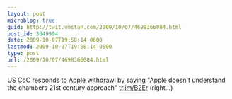 ```yaml
---
layout: post
microblog: true
guid: http://twit.vmstan.com/2009/10/07/4698366084.html
post_id: 3049994
date: 2009-10-07T19:58:14-0600
lastmod: 2009-10-07T19:58:14-0600
type: post
url: /2009/10/07/4698366084.html
---
```

US CoC responds to Apple withdrawl by saying "Apple doesn't understand the chambers 21st century approach" [tr.im/B2Er](http://tr.im/B2Er) (right...)
